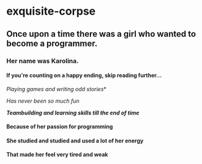 # exquisite-corpse

## Once upon a time there was a girl who wanted to become a programmer.

### Her name was Karolina.

#### If you're counting on a happy ending, skip reading further...

*Playing games and writing odd stories**

_Has never been so much fun_

_**Teambuilding and learning skills till the end of time**_

#### Because of her passion for programming
#### She studied and studied and used a lot of her energy
#### That made her feel very tired and weak